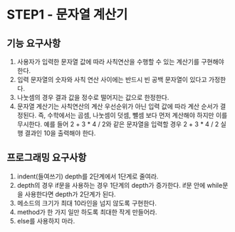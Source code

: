 
# STEP1 - 문자열 계산기
## 기능 요구사항
1. 사용자가 입력한 문자열 값에 따라 사칙연산을 수행할 수 있는 계산기를 구현해야 한다.
2. 입력 문자열의 숫자와 사칙 연산 사이에는 반드시 빈 공백 문자열이 있다고 가정한다.
3. 나눗셈의 경우 결과 값을 정수로 떨어지는 값으로 한정한다.
4. 문자열 계산기는 사칙연산의 계산 우선순위가 아닌 입력 값에 따라 계산 순서가 결정된다. 즉, 수학에서는 곱셈, 나눗셈이 덧셈, 뺄셈 보다 먼저 계산해야 하지만 이를 무시한다.
예를 들어 2 + 3 * 4 / 2와 같은 문자열을 입력할 경우 2 + 3 * 4 / 2 실행 결과인 10을 출력해야 한다.

## 프로그래밍 요구사항
1. indent(들여쓰기) depth를 2단계에서 1단계로 줄여라.
2. depth의 경우 if문을 사용하는 경우 1단계의 depth가 증가한다. if문 안에 while문을 사용한다면 depth가 2단계가 된다.
3. 메소드의 크기가 최대 10라인을 넘지 않도록 구현한다.
4. method가 한 가지 일만 하도록 최대한 작게 만들어라.
5. else를 사용하지 마라.
